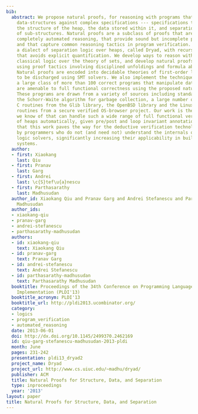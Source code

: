 ```yaml
---
bib:
  abstract: We propose natural proofs, for reasoning with programs that manipulate
    data-structures against complex specifications --- specifications that describe
    the structure of the heap, the data stored within it, and separation and framing
    of sub-structures. Natural proofs are a subclass of proofs that are amenable to
    completely automated reasoning, that provide sound but incomplete procedures,
    and that capture common reasoning tactics in program verification. We develop
    a dialect of separation logic over heaps, called Dryad, with recursive definitions
    that avoids explicit quantification. We develop ways to reason with heaplets using
    classical logic over the theory of sets, and develop natural proofs for reasoning
    using proof tactics involving disciplined unfoldings and formula abstractions.
    Natural proofs are encoded into decidable theories of first-order logic so as
    to be discharged using SMT solvers. We also implement the technique and show that
    a large class of more than 100 correct programs that manipulate data-structures
    are amenable to full functional correctness using the proposed natural proof method.
    These programs are drawn from a variety of sources including standard data-structures,
    the Schorr-Waite algorithm for garbage collection, a large number of low-level
    C routines from the Glib library, the OpenBSD library and the Linux kernel, and
    routines from a secure verified OS-browser project. Our work is the first that
    we know of that can handle such a wide range of full functional verification properties
    of heaps automatically, given pre/post and loop invariant annotations. We believe
    that this work paves the way for the deductive verification technology to be used
    by programmers who do not (and need not) understand the internals of the underlying
    logic solvers, significantly increasing their applicability in building reliable
    systems.
  author:
  - first: Xiaokang
    last: Qiu
  - first: Pranav
    last: Garg
  - first: Andrei
    last: \c{S}tef\u{a}nescu
  - first: Parthasarathy
    last: Madhusudan
  author_id: Xiaokang Qiu and Pranav Garg and Andrei Stefanescu and Parthasarathy
    Madhusudan
  author_ids:
  - xiaokang-qiu
  - pranav-garg
  - andrei-stefanescu
  - parthasarathy-madhusudan
  authors:
  - id: xiaokang-qiu
    text: Xiaokang Qiu
  - id: pranav-garg
    text: Pranav Garg
  - id: andrei-stefanescu
    text: Andrei Stefanescu
  - id: parthasarathy-madhusudan
    text: Parthasarathy Madhusudan
  booktitle: Proceedings of the 34th Conference on Programming Language Design and
    Implementation (PLDI'13)
  booktitle_acronym: PLDI'13
  booktitle_url: http://pldi2013.ucombinator.org/
  category:
  - logics
  - program_verification
  - automated_reasoning
  date: 2013-06-01
  doi: http://dx.doi.org/10.1145/2499370.2462169
  id: qiu-garg-stefanescu-madhusudan-2013-pldi
  month: June
  pages: 231-242
  presentation: pldi13_dryad2
  project_name: Dryad
  project_url: http://www.cs.uiuc.edu/~madhu/dryad/
  publisher: ACM
  title: Natural Proofs for Structure, Data, and Separation
  type: inproceedings
  year: '2013'
layout: paper
title: Natural Proofs for Structure, Data, and Separation
---
```

